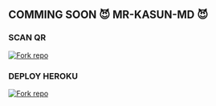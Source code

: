 ## COMMING SOON 😈 MR-KASUN-MD 😈

### SCAN QR 

<a href='https://cyber-streaming-d9893d646f0a.herokuapp.com/' target="_blank"><img alt='Fork repo' src='https://img.shields.io/badge/SCAN QR CODE-brown?style=for-the-badge&logo=opencv&logoColor=white'/></a>

### DEPLOY HEROKU

<a href='https://dashboard.heroku.com/new?template=https://github.com/Feenixmd0/MR-KASUN-V2' target="_blank"><img alt='Fork repo' src='https://img.shields.io/badge/DEPLOY HEROKU-purple?style=for-the-badge&logo=heroku&logoColor=white'/></a>
